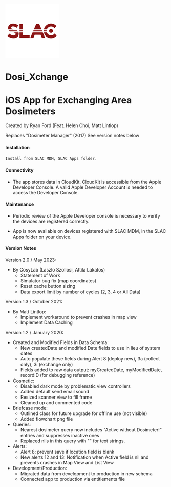 

![Logo](/Images/WhiteLogo.png)




# Dosi_Xchange


# iOS App for Exchanging Area Dosimeters

Created by Ryan Ford (Feat. Helen Choi, Matt Lintlop)

Replaces "Dosimeter Manager" (2017)
See version notes below

#### Installation

```
Install from SLAC MDM, SLAC Apps folder.
```
#### Connectivity

* The app stores data in CloudKit.  CloudKit is accessible from the Apple Developer Console.  A valid Apple Developer Account is needed to access the Developer Console.

#### Maintenance

* Periodic review of the Apple Developer console is necessary to verify the devices are registered correctly. 

* App is now available on devices registered with SLAC MDM, in the SLAC Apps folder on your device.

#### Version Notes

Version 2.0 / May 2023:
* By CosyLab (Laszlo Szollosi, Attila Lakatos)
  - Statement of Work
  - Simulator bug fix (map coordinates)
  - Reset cache button sizing
  - Data export limit by number of cycles (2, 3, 4 or All Data)


Version 1.3 / October 2021:
* By Matt Lintlop:
  - Implement workaround to prevent crashes in map view
  - Implement Data Caching

Version 1.2 / January 2020:
* Created and Modified Fields in Data Schema:
  - New createdDate and modified Date fields to use in lieu of system dates
  - Auto populate these fields during Alert 8 (deploy new), 3a (collect only), 3i (exchange only)
  - Fields added to raw data output:  myCreatedDate, myModifiedDate, recordID (for debugging reference)
* Cosmetic:
  - Disabled dark mode by problematic view controllers
  - Added default send email sound
  - Resized scanner view to fill frame
  - Cleaned up and commented code
* Briefcase mode:  
  - Outlined class for future upgrade for offline use (not visible)
  - Added flowchart png file
* Queries:
  - Nearest dosimeter query now includes "Active without Dosimeter!" entries and suppresses inactive ones
  - Replaced nils in this query with "" for text strings.
* Alerts:
  - Alert 8:  prevent save if location field is blank
  - New alerts 12 and 13:  Notification when Active field is nil and prevents crashes in Map View and List View
* Development/Production:
  - Migrated data from development to production in new schema
  - Connected app to production via entitlements file


